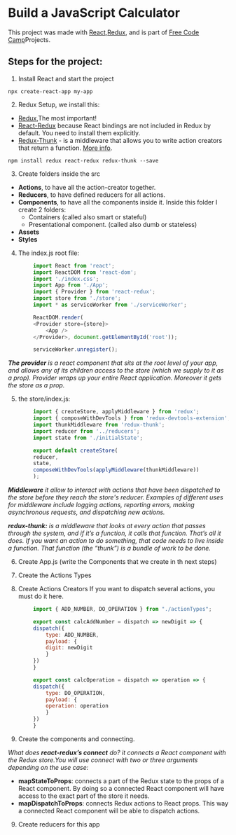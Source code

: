 # Build a JavaScript Calculator

This project was made with [React](https://reactjs.org/),[Redux](https://es.redux.js.org), and is part of [Free Code Camp](https://www.freecodecamp.org/)Projects.

## Steps for the project:

1. Install React and start the project

```npx create-react-app my-app```

2. Redux Setup, we install this:
- [Redux](https://redux.js.org/),The most important!
- [React-Redux](https://react-redux.js.org/) because React bindings are not included in Redux by default. You need to install them explicitly.
- [Redux-Thunk](https://daveceddia.com/what-is-a-thunk/) - is a middleware that allows you to write action creators that return a function. [More info](https://github.com/reduxjs/redux-thunk).

```npm install redux react-redux redux-thunk --save```

3. Create folders inside the src

- **Actions**, to have all the action-creator together.
- **Reducers**, to have defined reducers for all actions.
- **Components**, to have all the components inside it. Inside this      folder I create 2 folders:
    - Containers (called also smart or stateful)
    - Presentational component. (called also dumb or stateless)
- **Assets**
- **Styles**

4. The index.js root file:
```javascript
        import React from 'react';
        import ReactDOM from 'react-dom';
        import './index.css';
        import App from './App';
        import { Provider } from 'react-redux';
        import store from './store';
        import * as serviceWorker from './serviceWorker';

        ReactDOM.render(
        <Provider store={store}>
            <App />
        </Provider>, document.getElementById('root'));

        serviceWorker.unregister();
```
*__The provider__ is a react component that sits at the root level of your app, and allows any of its children access to the store (which we supply to it as a prop).  Provider wraps up your entire React application. Moreover it gets the store as a prop.*

5. the store/index.js:
```javascript
        import { createStore, applyMiddleware } from 'redux';
        import { composeWithDevTools } from 'redux-devtools-extension';
        import thunkMiddleware from 'redux-thunk';
        import reducer from '../reducers';
        import state from './initialState';

        export default createStore(
        reducer,
        state,
        composeWithDevTools(applyMiddleware(thunkMiddleware))
        );
```

*__Middleware__ it allow to interact with actions that have been dispatched to the store before they reach the store's reducer. Examples of different uses for middleware include logging actions, reporting errors, making asynchronous requests, and dispatching new actions.*

*__redux-thunk:__ is a middleware that looks at every action that passes through the system, and if it’s a function, it calls that function. That’s all it does. If you want an action to do something, that code needs to live inside a function. That function (the “thunk”) is a bundle of work to be done.*

6. Create App.js (write the Components that we create in th next steps)

7. Create the Actions Types

8. Create Actions Creators
If you want to dispatch several actions, you must do it here.
```javascript
        import { ADD_NUMBER, DO_OPERATION } from "./actionTypes";

        export const calcAddNumber = dispatch => newDigit => {
        dispatch({
            type: ADD_NUMBER,
            payload: {
            digit: newDigit
            }
        })
        }

        export const calcOperation = dispatch => operation => {
        dispatch({
            type: DO_OPERATION,
            payload: {
            operation: operation
            }
        })
        }
```

9. Create the components and connecting.

*What does __react-redux’s connect__ do? it connects a React component with the Redux store.You will use connect with two or three arguments depending on the use case:*

- __mapStateToProps__: connects a part of the Redux state to the props of a React component. By doing so a connected React component will have access to the exact part of the store it needs.
- __mapDispatchToProps__:  connects Redux actions to React props. This way a connected React component will be able to dispatch actions.

9. Create reducers for this app